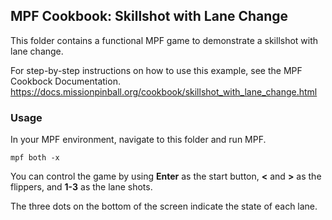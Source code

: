 ## MPF Cookbook: Skillshot with Lane Change

This folder contains a functional MPF game to demonstrate a skillshot with lane change.

For step-by-step instructions on how to use this example, see the MPF Cookbock Documentation.
https://docs.missionpinball.org/cookbook/skillshot_with_lane_change.html

### Usage

In your MPF environment, navigate to this folder and run MPF.

```
mpf both -x
```

You can control the game by using **Enter** as the start button, **<** and **>** as
the flippers, and **1-3** as the lane shots.

The three dots on the bottom of the screen indicate the state of each lane.
